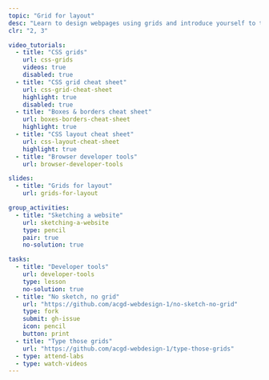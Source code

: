 ```yaml
---
topic: "Grid for layout"
desc: "Learn to design webpages using grids and introduce yourself to the CSS Grid layout engine."
clr: "2, 3"

video_tutorials:
  - title: "CSS grids"
    url: css-grids
    videos: true
    disabled: true
  - title: "CSS grid cheat sheet"
    url: css-grid-cheat-sheet
    highlight: true
    disabled: true
  - title: "Boxes & borders cheat sheet"
    url: boxes-borders-cheat-sheet
    highlight: true
  - title: "CSS layout cheat sheet"
    url: css-layout-cheat-sheet
    highlight: true
  - title: "Browser developer tools"
    url: browser-developer-tools

slides:
  - title: "Grids for layout"
    url: grids-for-layout

group_activities:
  - title: "Sketching a website"
    url: sketching-a-website
    type: pencil
    pair: true
    no-solution: true

tasks:
  - title: "Developer tools"
    url: developer-tools
    type: lesson
    no-solution: true
  - title: "No sketch, no grid"
    url: "https://github.com/acgd-webdesign-1/no-sketch-no-grid"
    type: fork
    submit: gh-issue
    icon: pencil
    button: print
  - title: "Type those grids"
    url: "https://github.com/acgd-webdesign-1/type-those-grids"
  - type: attend-labs
  - type: watch-videos
---
```

